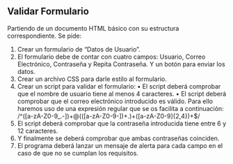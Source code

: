 ## Validar Formulario

Partiendo de un documento HTML básico con su estructura correspondiente. Se pide:
1. Crear un formulario de “Datos de Usuario”.
2. El formulario debe de contar con cuatro campos: Usuario, Correo Electrónico, Contraseña y Repita Contraseña. Y un botón 
para enviar los datos.
3. Crear un archivo CSS para darle estilo al formulario.
4. Crear un script para validar el formulario:
• El script deberá comprobar que el nombre de usuario tiene al menos 4 caracteres.
• El script deberá comprobar que el correo electrónico introducido es válido. Para ello haremos uso de una expresión 
regular que se os facilita a continuación: /^([a-zA-Z0-9_\.\-])+\@(([a-zA-Z0-9\-])+\.)+([a-zA-Z0-9]{2,4})+$/
5. El script deberá comprobar que la contraseña introducida tiene entre 6 y 12 caracteres.
6. Y finalmente se deberá comprobar que ambas contraseñas coinciden.
7. El programa deberá lanzar un mensaje de alerta para cada campo en el caso de que no se cumplan los requisitos.
